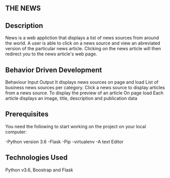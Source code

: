 ## THE NEWS
## Description

<p>News  is a web appliction that displays a list of news sources from around the world. A user is able to click on a news source and view an abreviated version of the particular news article. Clicking on the news article will then redirect you to the news article's web page.</p>

## Behavior Driven Development
Behaviour	Input	Output
  It displays news sources	on page and load	List of business news sources  per category.
 Click a news source to display articles from a news source.
 To display the preview of an article	On page load	Each article displays an image, title, description and publication data
 
## Prerequisites
<p>You need the following to start working on the project on your local computer:</p>
-Python version 3.6
-Flask
-Pip
-virtualenv
-A text  Editor

## Technologies Used
Python v3.6,
Boostrap and
Flask

